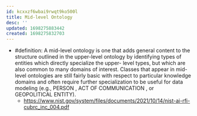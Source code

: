 ```yaml
---
id: kcxxzf6wbai9rwqt9ko500l
title: Mid-level Ontology
desc: ''
updated: 1698275883442
created: 1698275832703
---
```


- #definition: A mid-level ontology is one that adds general content to the structure outlined in the upper-level ontology by identifying types of entities which directly specialize the upper- level types, but which are also common to many domains of interest. Classes that appear in mid-level ontologies are still fairly basic with respect to particular knowledge domains and often require further specialization to be useful for data modeling (e.g., PERSON , ACT OF COMMUNICATION , or GEOPOLITICAL ENTITY).
  - https://www.nist.gov/system/files/documents/2021/10/14/nist-ai-rfi-cubrc_inc_004.pdf
  